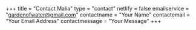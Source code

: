 +++
title = "Contact Malia"
type = "contact"
netlify = false
emailservice = "gardenofwater@gmail.com"
contactname = "Your Name"
contactemail = "Your Email Address"
contactmessage = "Your Message"
+++
